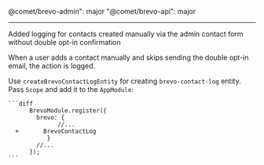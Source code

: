@comet/brevo-admin": major
"@comet/brevo-api": major

---

Added logging for contacts created manually via the admin contact form without double opt-in confirmation

When a user adds a contact manually and skips sending the double opt-in email, the action is logged.

Use `createBrevoContactLogEntity` for creating `brevo-contact-log` entity. Pass `Scope` and add it to the `AppModule`:

    ```diff
          BrevoModule.register({
            brevo: {
                  //...
      +       BrevoContactLog
               }
            //...
          });
    ```
